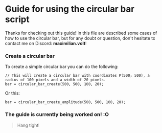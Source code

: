# Guide for using the circular bar script

Thanks for checking out this guide!
In this file are described some cases of how to use the circular bar, but for any doubt or question, don't hesitate to contact me on Discord: **maximilian.volt**!


### Create a circular bar

To create a simple circular bar you can do the following:
```gml
// This will create a circular bar with coordinates P(500; 500), a radius of 100 pixels and a width of 20 pixels.
bar = circular_bar_create(500, 500, 100, 20);
```

Or this:
```gml
bar = circular_bar_create_amplitude(500, 500, 100, 20);
```

### The guide is currently being worked on! :O
> Hang tight!
